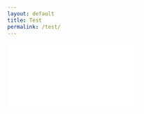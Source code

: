 ```yaml
---
layout: default
title: Test
permalink: /test/
---
```






![](/images/F100-aspirin-V003B-URL.html)  

